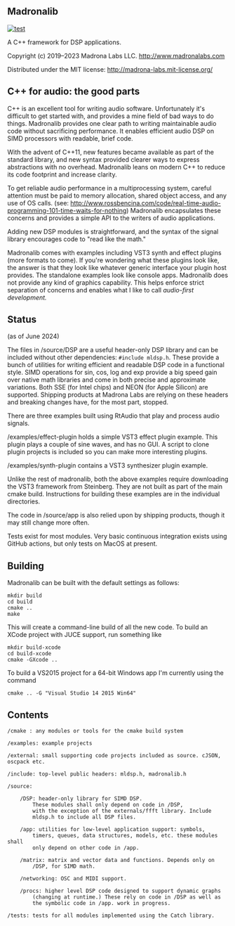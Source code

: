 Madronalib
----------

[![test](https://github.com/madronalabs/madronalib/actions/workflows/test.yaml/badge.svg)](https://github.com/madronalabs/madronalib/actions/workflows/test.yaml)

A C++ framework for DSP applications.

Copyright (c) 2019–2023 Madrona Labs LLC. http://www.madronalabs.com

Distributed under the MIT license: http://madrona-labs.mit-license.org/


C++ for audio: the good parts
------------

C++ is an excellent tool for writing audio software. Unfortunately it's difficult to get started with, and provides a mine field of bad ways to do things. Madronalib provides one clear path to writing maintainable audio code without sacrificing performance. It enables efficient audio DSP on SIMD processors with readable, brief code.

With the advent of C++11, new features became available as part of the standard library, and new syntax provided clearer ways to express abstractions with no overhead. Madronalib leans on modern C++ to reduce its code footprint and increase clarity.

To get reliable audio performance in a multiprocessing system, careful attention must be paid to memory allocation, shared object access, and any use of OS calls. (see: http://www.rossbencina.com/code/real-time-audio-programming-101-time-waits-for-nothing) Madronalib encapsulates these concerns and provides a simple API to the writers of audio applications.

Adding new DSP modules is straightforward, and the syntax of the signal library encourages code to "read like the math." 

Madronalib comes with examples including VST3 synth and effect plugins (more formats to come). If you're wondering what these plugins look like, the answer is that they look like whatever generic interface your plugin host provides. The standalone examples look like console apps. Madronalib does not provide any kind of graphics capability. This helps enforce strict separation of concerns and enables what I like to call *audio-first development.*


Status
------------

(as of June 2024)

The files in /source/DSP are a useful header-only DSP library and can be included without other dependencies:  `#include mldsp.h`. These provide a bunch of utilities for writing efficient and readable DSP code in a functional style. SIMD operations for sin, cos, log and exp provide a big speed gain over native math libraries and come in both precise and approximate variations. Both SSE (for Intel chips) and NEON (for Apple Silicon) are supported. Shipping products at Madrona Labs are relying on these headers and breaking changes have, for the most part, stopped. 

There are three examples built using RtAudio that play and process audio signals. 

/examples/effect-plugin holds a simple VST3 effect plugin example. This plugin plays a couple of sine waves, and has no GUI. A script to clone plugin projects is included so you can make more interesting plugins. 

/examples/synth-plugin contains a VST3 synthesizer plugin example. 

Unlike the rest of madronalib, both the above examples require downloading the VST3 framework from Steinberg. They are not built as part of the main cmake build. Instructions for building these examples are in the individual directories.

The code in /source/app is also relied upon by shipping products, though it may still change more often. 

Tests exist for most modules. Very basic continuous integration exists using GitHub actions, but only tests on MacOS at present.

Building
----------

Madronalib can be built with the default settings as follows:

	mkdir build
	cd build
	cmake ..
	make
    
This will create a command-line build of all the new code.
To build an XCode project with JUCE support, run something like

	mkdir build-xcode
	cd build-xcode
	cmake -GXcode ..

To build a VS2015 project for a 64-bit Windows app I'm currently using the command 

	cmake .. -G "Visual Studio 14 2015 Win64"


Contents
--------

	/cmake : any modules or tools for the cmake build system
  
	/examples: example projects
  
	/external: small supporting code projects included as source. cJSON, oscpack etc.
  
	/include: top-level public headers: mldsp.h, madronalib.h
  
	/source:
  
		/DSP: header-only library for SIMD DSP.
			These modules shall only depend on code in /DSP, 
			with the exception of the externals/ffft library. Include 
			mldsp.h to include all DSP files. 
      
		/app: utilities for low-level application support: symbols,
			timers, queues, data structures, models, etc. these modules shall 
			only depend on other code in /app.
      
		/matrix: matrix and vector data and functions. Depends only on 
			/DSP, for SIMD math.
      
		/networking: OSC and MIDI support.
    
		/procs: higher level DSP code designed to support dynamic graphs
			(changing at runtime.) These rely on code in /DSP as well as
			the symbolic code in /app. work in progress.
      
	/tests: tests for all modules implemented using the Catch library.




